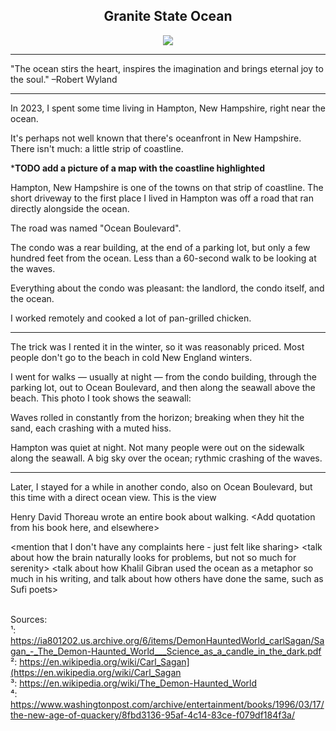 ## <div align="center">Granite State Ocean<div>

<div align="center">
  <img src="https://bradleyculley.github.io/images/The_Demon-Haunted_World.jpg" />
</div>

<hr/>

"The ocean stirs the heart, inspires the imagination and brings eternal joy to the soul." –Robert Wyland

<hr/>

In 2023, I spent some time living in Hampton, New Hampshire, right near the ocean.

It's perhaps not well known that there's oceanfront in New Hampshire. There isn't much: a little strip of coastline.

***TODO add a picture of a map with the coastline highlighted**

Hampton, New Hampshire is one of the towns on that strip of coastline.
The short driveway to the first place I lived in Hampton was off a road that ran directly alongside the ocean.

The road was named "Ocean Boulevard".

The condo was a rear building, at the end of a parking lot, but only a few hundred feet from the ocean.
Less than a 60-second walk to be looking at the waves.

Everything about the condo was pleasant: the landlord, the condo itself, and the ocean.

I worked remotely and cooked a lot of pan-grilled chicken.

<hr/>

<p>
The trick was I rented it in the winter, so it was reasonably priced.
Most people don't go to the beach in cold New England winters.
</p>

<p>
I went for walks — usually at night — from the condo building, through the parking lot, out to Ocean Boulevard, and then along the seawall above the beach.
This photo I took shows the seawall:


Waves rolled in constantly from the horizon; breaking when they hit the sand, each crashing with a muted hiss.
</p>

<p>
Hampton was quiet at night. Not many people were out on the sidewalk along the seawall. A big sky over the ocean; rythmic crashing of the waves.
</p>

<hr/>

Later, I stayed for a while in another condo, also on Ocean Boulevard, but this time with a direct ocean view.
This is the view 


Henry David Thoreau wrote an entire book about walking.
<Add quotation from his book here, and elsewhere>


<mention that I don't have any complaints here - just felt like sharing>
<talk about grandma Nora and how she loved the beach>
<talk about how the brain naturally looks for problems, but not so much for serenity>
<talk about how Khalil Gibran used the ocean as a metaphor so much in his writing, and talk about how others have done the same, such as Sufi poets>

<br/>
Sources:<br/>
¹: <a href="https://ia801202.us.archive.org/6/items/DemonHauntedWorld_carlSagan/Sagan_-_The_Demon-Haunted_World___Science_as_a_candle_in_the_dark.pdf">https://ia801202.us.archive.org/6/items/DemonHauntedWorld_carlSagan/Sagan_-_The_Demon-Haunted_World___Science_as_a_candle_in_the_dark.pdf</a><br/>
²: <a href="https://en.wikipedia.org/wiki/Carl_Sagan">https://en.wikipedia.org/wiki/Carl_Sagan](https://en.wikipedia.org/wiki/Carl_Sagan</a><br/>
³: <a href="https://en.wikipedia.org/wiki/The_Demon-Haunted_World">https://en.wikipedia.org/wiki/The_Demon-Haunted_World</a><br/>
⁴: <a href="https://www.washingtonpost.com/archive/entertainment/books/1996/03/17/the-new-age-of-quackery/8fbd3136-95af-4c14-83ce-f079df184f3a/">https://www.washingtonpost.com/archive/entertainment/books/1996/03/17/the-new-age-of-quackery/8fbd3136-95af-4c14-83ce-f079df184f3a/</a><br/>
